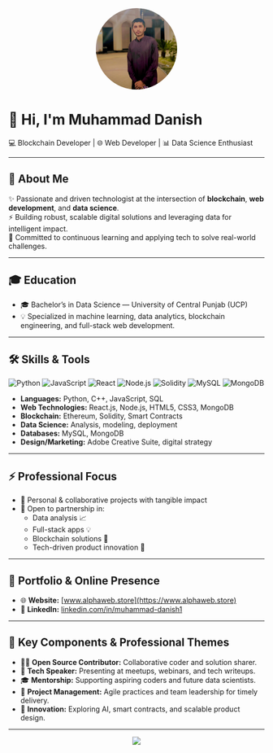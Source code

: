 <!-- Profile Banner or Picture -->
<p align="center">
  <img src="https://github.com/alphaxt/alphaxt/blob/main/me.jpeg" alt="Muhammad Danish" width="160" style="border-radius:50%" />
</p>

# 👋 Hi, I'm Muhammad Danish

💻 Blockchain Developer | 🌐 Web Developer | 📊 Data Science Enthusiast

---

## 🌟 About Me

✨ Passionate and driven technologist at the intersection of **blockchain**, **web development**, and **data science**.  
⚡ Building robust, scalable digital solutions and leveraging data for intelligent impact.  
🎯 Committed to continuous learning and applying tech to solve real-world challenges.

---

## 🎓 Education

- 🎓 Bachelor’s in Data Science — University of Central Punjab (UCP)
- 💡 Specialized in machine learning, data analytics, blockchain engineering, and full-stack web development.

---

## 🛠️ Skills & Tools

<p>
  <img src="https://cdn.jsdelivr.net/gh/devicons/devicon/icons/python/python-original.svg" height="26" alt="Python"/>
  <img src="https://cdn.jsdelivr.net/gh/devicons/devicon/icons/javascript/javascript-original.svg" height="26" alt="JavaScript"/>
  <img src="https://cdn.jsdelivr.net/gh/devicons/devicon/icons/react/react-original.svg" height="26" alt="React"/>
  <img src="https://cdn.jsdelivr.net/gh/devicons/devicon/icons/nodejs/nodejs-original.svg" height="26" alt="Node.js"/>
  <img src="https://cdn.jsdelivr.net/gh/devicons/devicon/icons/solidity/solidity-original.svg" height="26" alt="Solidity"/>
  <img src="https://cdn.jsdelivr.net/gh/devicons/devicon/icons/mysql/mysql-original.svg" height="26" alt="MySQL"/>
  <img src="https://cdn.jsdelivr.net/gh/devicons/devicon/icons/mongodb/mongodb-original.svg" height="26" alt="MongoDB"/>
</p>

- **Languages:** Python, C++, JavaScript, SQL
- **Web Technologies:** React.js, Node.js, HTML5, CSS3, MongoDB
- **Blockchain:** Ethereum, Solidity, Smart Contracts
- **Data Science:** Analysis, modeling, deployment
- **Databases:** MySQL, MongoDB
- **Design/Marketing:** Adobe Creative Suite, digital strategy

---

## ⚡ Professional Focus

- 🚀 Personal & collaborative projects with tangible impact
- 🤝 Open to partnership in:
  - Data analysis 📈
  - Full-stack apps 💡
  - Blockchain solutions 🔗
  - Tech-driven product innovation 🚀

---

## 💼 Portfolio & Online Presence

- 🌐 **Website:** [www.alphaweb.store](https://www.alphaweb.store)
- 🔗 **LinkedIn:** [linkedin.com/in/muhammad-danish1](https://www.linkedin.com/in/muhammad-danish1/)

---

## 🧩 Key Components & Professional Themes

- 🧑‍💻 **Open Source Contributor:** Collaborative coder and solution sharer.
- 🎤 **Tech Speaker:** Presenting at meetups, webinars, and tech writeups.
- 🎓 **Mentorship:** Supporting aspiring coders and future data scientists.
- 🌟 **Project Management:** Agile practices and team leadership for timely delivery.
- 🚀 **Innovation:** Exploring AI, smart contracts, and scalable product design.

---

<!-- Cool Divider -->
<p align="center">
  <img src="https://raw.githubusercontent.com/andreasbm/readme/master/assets/lines/rainbow.png" width="350">
</p>

